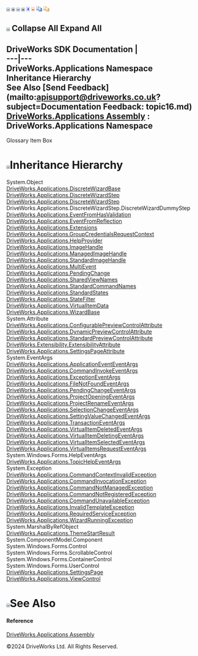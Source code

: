 ![](dotnetimages/collapse.gif) ![](dotnetimages/expand.gif) ![](dotnetimages/collapse.gif) ![](dotnetimages/expand.gif) ![](dotnetimages/drpdown.gif) ![](dotnetimages/drpdown_orange.gif) ![](dotnetimages/copycode.gif) ![](dotnetimages/copycodeHighlight.gif)

![](dotnetimages/collapse.gif) Collapse All Expand All  
---  
DriveWorks SDK Documentation  |   
---|---  
DriveWorks.Applications Namespace Inheritance Hierarchy   
See Also [Send Feedback](mailto:apisupport@driveworks.co.uk?subject=Documentation Feedback: topic16.md)  
[DriveWorks.Applications Assembly](topic13.md) : DriveWorks.Applications Namespace  
---  
  
Glossary Item Box

# ![](dotnetimages/collapse.gif)Inheritance Hierarchy

System.Object  
[DriveWorks.Applications.DiscreteWizardBase](topic737.md)  
[DriveWorks.Applications.DiscreteWizardStep](topic750.md)  
[DriveWorks.Applications.DiscreteWizardStep<TControl>](topic770.md)  
DriveWorks.Applications.DiscreteWizardStep.DiscreteWizardDummyStep  
[DriveWorks.Applications.EventFromHasValidation](topic792.md)  
[DriveWorks.Applications.EventFromReflection](topic799.md)  
[DriveWorks.Applications.Extensions](topic814.md)  
[DriveWorks.Applications.GroupCredentialsRequestContext](topic835.md)  
[DriveWorks.Applications.HelpProvider](topic844.md)  
[DriveWorks.Applications.ImageHandle](topic854.md)  
[DriveWorks.Applications.ManagedImageHandle](topic867.md)  
[DriveWorks.Applications.StandardImageHandle](topic1051.md)  
[DriveWorks.Applications.MultiEvent](topic875.md)  
[DriveWorks.Applications.PendingChange](topic882.md)  
[DriveWorks.Applications.SharedViewNames](topic985.md)  
[DriveWorks.Applications.StandardCommandNames](topic997.md)  
[DriveWorks.Applications.StandardStates](topic1067.md)  
[DriveWorks.Applications.StateFilter](topic1077.md)  
[DriveWorks.Applications.VirtualItemData](topic1154.md)  
[DriveWorks.Applications.WizardBase](topic1200.md)  
System.Attribute  
[DriveWorks.Applications.ConfigurablePreviewControlAttribute](topic729.md)  
[DriveWorks.Applications.DynamicPreviewControlAttribute](topic784.md)  
[DriveWorks.Applications.StandardPreviewControlAttribute](topic1059.md)  
[DriveWorks.Extensibility.ExtensibilityAttribute](topic7177.md)  
[DriveWorks.Applications.SettingsPageAttribute](topic959.md)  
System.EventArgs  
[DriveWorks.Applications.ApplicationEventEventArgs](topic663.md)  
[DriveWorks.Applications.CommandInvokeEventArgs](topic691.md)  
[DriveWorks.Applications.ExceptionEventArgs](topic806.md)  
[DriveWorks.Applications.FileNotFoundEventArgs](topic827.md)  
[DriveWorks.Applications.PendingChangeEventArgs](topic890.md)  
[DriveWorks.Applications.ProjectOpeningEventArgs](topic898.md)  
[DriveWorks.Applications.ProjectRenameEventArgs](topic907.md)  
[DriveWorks.Applications.SelectionChangeEventArgs](topic926.md)  
[DriveWorks.Applications.SettingValueChangedEventArgs](topic975.md)  
[DriveWorks.Applications.TransactionEventArgs](topic1109.md)  
[DriveWorks.Applications.VirtualItemDeletedEventArgs](topic1167.md)  
[DriveWorks.Applications.VirtualItemDeletingEventArgs](topic1175.md)  
[DriveWorks.Applications.VirtualItemSelectedEventArgs](topic1184.md)  
[DriveWorks.Applications.VirtualItemsRequestEventArgs](topic1192.md)  
System.Windows.Forms.HelpEventArgs  
[DriveWorks.Applications.TopicHelpEventArgs](topic1101.md)  
System.Exception  
[DriveWorks.Applications.CommandContextInvalidException](topic671.md)  
[DriveWorks.Applications.CommandInvocationException](topic681.md)  
[DriveWorks.Applications.CommandNotManagedException](topic699.md)  
[DriveWorks.Applications.CommandNotRegisteredException](topic709.md)  
[DriveWorks.Applications.CommandUnavailableException](topic719.md)  
[DriveWorks.Applications.InvalidTemplateException](topic860.md)  
[DriveWorks.Applications.RequiredServiceException](topic915.md)  
[DriveWorks.Applications.WizardRunningException](topic1257.md)  
System.MarshalByRefObject  
[DriveWorks.Applications.ThemeStartResult](topic1092.md)  
System.ComponentModel.Component  
System.Windows.Forms.Control  
System.Windows.Forms.ScrollableControl  
System.Windows.Forms.ContainerControl  
System.Windows.Forms.UserControl  
[DriveWorks.Applications.SettingsPage](topic935.md)  
[DriveWorks.Applications.ViewControl](topic1119.md)  


# ![](dotnetimages/collapse.gif)See Also

#### Reference

[DriveWorks.Applications Assembly](topic13.md)

©2024 DriveWorks Ltd. All Rights Reserved.
